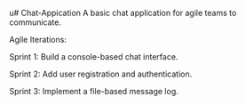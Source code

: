u# Chat-Appication
A basic chat application for agile teams to communicate.

Agile Iterations:

Sprint 1: Build a console-based chat interface.

Sprint 2: Add user registration and authentication.

Sprint 3: Implement a file-based message log.